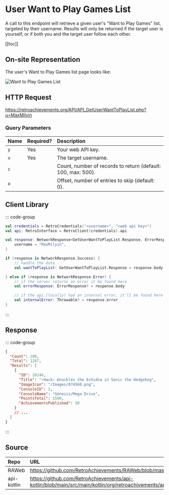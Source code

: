 <script setup>
import SampleRequest from '../components/SampleRequest.vue';
</script>

# User Want to Play Games List

A call to this endpoint will retrieve a given user's "Want to Play Games" list, targeted by their username. Results will only be returned if the target user is yourself, or if both you and the target user follow each other.

[[toc]]

## On-site Representation

The user's Want to Play Games list page looks like:

![Want to Play Games List](/want-to-play-list.png)

## HTTP Request

<SampleRequest httpVerb="GET">https://retroachievements.org/API/API_GetUserWantToPlayList.php?u=MaxMilyin</SampleRequest>

### Query Parameters

| Name | Required? | Description                                                  |
| :--- | :-------- | :----------------------------------------------------------- |
| `y`  | Yes       | Your web API key.                                            |
| `u`  | Yes       | The target username.                                         |
| `c`  |           | Count, number of records to return (default: 100, max: 500). |
| `o`  |           | Offset, number of entries to skip (default: 0).              |

## Client Library

::: code-group

```Kotlin
val credentials = RetroCredentials("<username>", "<web api key>")
val api: RetroInterface = RetroClient(credentials).api

val response: NetworkResponse<GetUserWantToPlayList.Response, ErrorResponse> = api.getUserWantToPlayList(
    username = "MaxMilyin",
)

if (response is NetworkResponse.Success) {
    // handle the data
    val wantToPlayList: GetUserWantToPlayList.Response = response.body

} else if (response is NetworkResponse.Error) {
    // if the server returns an error it be found here
    val errorResponse: ErrorResponse? = response.body

    // if the api (locally) had an internal error, it'll be found here
    val internalError: Throwable? = response.error
}
```

:::

## Response

::: code-group

```json [HTTP Response]
{
  "Count": 100,
  "Total": 1287,
  "Results": [
    {
      "ID": 20246,
      "Title": "~Hack~ Knuckles the Echidna in Sonic the Hedgehog",
      "ImageIcon": "/Images/074560.png",
      "ConsoleID": 1,
      "ConsoleName": "Genesis/Mega Drive",
      "PointsTotal": 1500,
      "AchievementsPublished": 50
    }
    // ...
  ]
}
```

:::

## Source

| Repo       | URL                                                                                                                  |
| :--------- | :------------------------------------------------------------------------------------------------------------------- |
| RAWeb      | https://github.com/RetroAchievements/RAWeb/blob/master/public/API/API_GetUserWantToPlayList.php                      |
| api-kotlin | https://github.com/RetroAchievements/api-kotlin/blob/main/src/main/kotlin/org/retroachivements/api/RetroInterface.kt |
